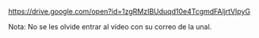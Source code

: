 https://drive.google.com/open?id=1zgRMzIBUduqd10e4TcgmdFAljrtVIpyG

Nota: No se les olvide entrar al vídeo con su correo de la unal.